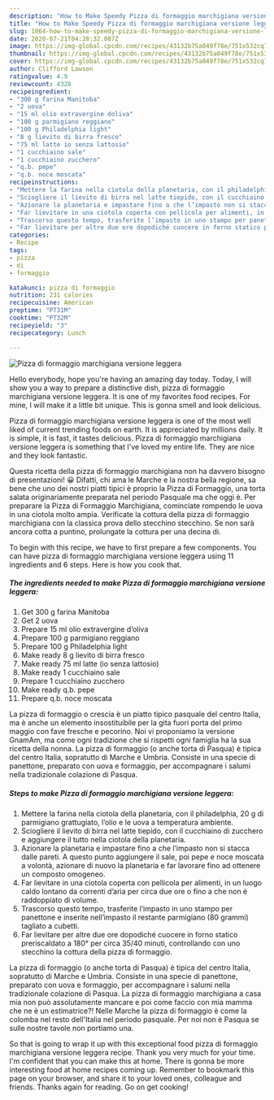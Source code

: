 ```yaml
---
description: "How to Make Speedy Pizza di formaggio marchigiana versione leggera"
title: "How to Make Speedy Pizza di formaggio marchigiana versione leggera"
slug: 1064-how-to-make-speedy-pizza-di-formaggio-marchigiana-versione-leggera
date: 2020-07-21T04:28:32.087Z
image: https://img-global.cpcdn.com/recipes/43132b75a049f78e/751x532cq70/pizza-di-formaggio-marchigiana-versione-leggera-recipe-main-photo.jpg
thumbnail: https://img-global.cpcdn.com/recipes/43132b75a049f78e/751x532cq70/pizza-di-formaggio-marchigiana-versione-leggera-recipe-main-photo.jpg
cover: https://img-global.cpcdn.com/recipes/43132b75a049f78e/751x532cq70/pizza-di-formaggio-marchigiana-versione-leggera-recipe-main-photo.jpg
author: Clifford Lawson
ratingvalue: 4.9
reviewcount: 4328
recipeingredient:
- "300 g farina Manitoba"
- "2 uova"
- "15 ml olio extravergine doliva"
- "100 g parmigiano reggiano"
- "100 g Philadelphia light"
- "8 g lievito di birra fresco"
- "75 ml latte io senza lattosio"
- "1 cucchiaino sale"
- "1 cucchiaino zucchero"
- "q.b. pepe"
- "q.b. noce moscata"
recipeinstructions:
- "Mettere la farina nella ciotola della planetaria, con il philadelphia, 20 g di parmigiano grattugiato, l’olio e le uova a temperatura ambiente."
- "Sciogliere il lievito di birra nel latte tiepido, con il cucchiaino di zucchero e aggiungere il tutto nella ciotola della planetaria."
- "Azionare la planetaria e impastare fino a che l’impasto non si stacca dalle pareti. A questo punto aggiungere il sale, poi pepe e noce moscata a volontà, azionare di nuovo la planetaria e far lavorare fino ad ottenere un composto omogeneo."
- "Far lievitare in una ciotola coperta con pellicola per alimenti, in un luogo caldo lontano da correnti d’aria per circa due ore o fino a che non è raddoppiato di volume."
- "Trascorso questo tempo, trasferite l’impasto in uno stampo per panettone e inserite nell’impasto il restante parmigiano (80 grammi) tagliato a cubetti."
- "Far lievitare per altre due ore dopodiché cuocere in forno statico preriscaldato a 180° per circa 35/40 minuti, controllando con uno stecchino la cottura della pizza di formaggio."
categories:
- Recipe
tags:
- pizza
- di
- formaggio

katakunci: pizza di formaggio 
nutrition: 231 calories
recipecuisine: American
preptime: "PT31M"
cooktime: "PT32M"
recipeyield: "3"
recipecategory: Lunch

---
```



![Pizza di formaggio marchigiana versione leggera](https://img-global.cpcdn.com/recipes/43132b75a049f78e/751x532cq70/pizza-di-formaggio-marchigiana-versione-leggera-recipe-main-photo.jpg)

Hello everybody, hope you're having an amazing day today. Today, I will show you a way to prepare a distinctive dish, pizza di formaggio marchigiana versione leggera. It is one of my favorites food recipes. For mine, I will make it a little bit unique. This is gonna smell and look delicious.

Pizza di formaggio marchigiana versione leggera is one of the most well liked of current trending foods on earth. It is appreciated by millions daily. It is simple, it is fast, it tastes delicious. Pizza di formaggio marchigiana versione leggera is something that I've loved my entire life. They are nice and they look fantastic.

Questa ricetta della pizza di formaggio marchigiana non ha davvero bisogno di presentazioni! 😀 Difatti, chi ama le Marche e la nostra bella regione, sa bene che uno dei nostri piatti tipici è proprio la Pizza di Formaggio, una torta salata originariamente preparata nel periodo Pasquale ma che oggi è. Per preparare la Pizza di Formaggio Marchigiana, cominciate rompendo le uova in una ciotola molto ampia. Verificate la cottura della pizza di formaggio marchigiana con la classica prova dello stecchino stecchino. Se non sarà ancora cotta a puntino, prolungate la cottura per una decina di.


To begin with this recipe, we have to first prepare a few components. You can have pizza di formaggio marchigiana versione leggera using 11 ingredients and 6 steps. Here is how you cook that.

<!--inarticleads1-->

##### The ingredients needed to make Pizza di formaggio marchigiana versione leggera:

1. Get 300 g farina Manitoba
1. Get 2 uova
1. Prepare 15 ml olio extravergine d’oliva
1. Prepare 100 g parmigiano reggiano
1. Prepare 100 g Philadelphia light
1. Make ready 8 g lievito di birra fresco
1. Make ready 75 ml latte (io senza lattosio)
1. Make ready 1 cucchiaino sale
1. Prepare 1 cucchiaino zucchero
1. Make ready q.b. pepe
1. Prepare q.b. noce moscata


La pizza di formaggio o crescia è un piatto tipico pasquale del centro Italia, ma è anche un elemento insostituibile per la gita fuori porta del primo maggio con fave fresche e pecorino. Noi vi proponiamo la versione GnamAm, ma come ogni tradizione che si rispetti ogni famiglia ha la sua ricetta della nonna. La pizza di formaggio (o anche torta di Pasqua) è tipica del centro Italia, sopratutto di Marche e Umbria. Consiste in una specie di panettone, preparato con uova e formaggio, per accompagnare i salumi nella tradizionale colazione di Pasqua. 

<!--inarticleads2-->

##### Steps to make Pizza di formaggio marchigiana versione leggera:

1. Mettere la farina nella ciotola della planetaria, con il philadelphia, 20 g di parmigiano grattugiato, l’olio e le uova a temperatura ambiente.
1. Sciogliere il lievito di birra nel latte tiepido, con il cucchiaino di zucchero e aggiungere il tutto nella ciotola della planetaria.
1. Azionare la planetaria e impastare fino a che l’impasto non si stacca dalle pareti. A questo punto aggiungere il sale, poi pepe e noce moscata a volontà, azionare di nuovo la planetaria e far lavorare fino ad ottenere un composto omogeneo.
1. Far lievitare in una ciotola coperta con pellicola per alimenti, in un luogo caldo lontano da correnti d’aria per circa due ore o fino a che non è raddoppiato di volume.
1. Trascorso questo tempo, trasferite l’impasto in uno stampo per panettone e inserite nell’impasto il restante parmigiano (80 grammi) tagliato a cubetti.
1. Far lievitare per altre due ore dopodiché cuocere in forno statico preriscaldato a 180° per circa 35/40 minuti, controllando con uno stecchino la cottura della pizza di formaggio.


La pizza di formaggio (o anche torta di Pasqua) è tipica del centro Italia, sopratutto di Marche e Umbria. Consiste in una specie di panettone, preparato con uova e formaggio, per accompagnare i salumi nella tradizionale colazione di Pasqua. La pizza di formaggio marchigiana a casa mia non può assolutamente mancare e poi come faccio con mia mamma che ne è un estimatrice?! Nelle Marche la pizza di formaggio è come la colomba nel resto dell&#39;Italia nel periodo pasquale. Per noi non è Pasqua se sulle nostre tavole non portiamo una. 

So that is going to wrap it up with this exceptional food pizza di formaggio marchigiana versione leggera recipe. Thank you very much for your time. I'm confident that you can make this at home. There is gonna be more interesting food at home recipes coming up. Remember to bookmark this page on your browser, and share it to your loved ones, colleague and friends. Thanks again for reading. Go on get cooking!
